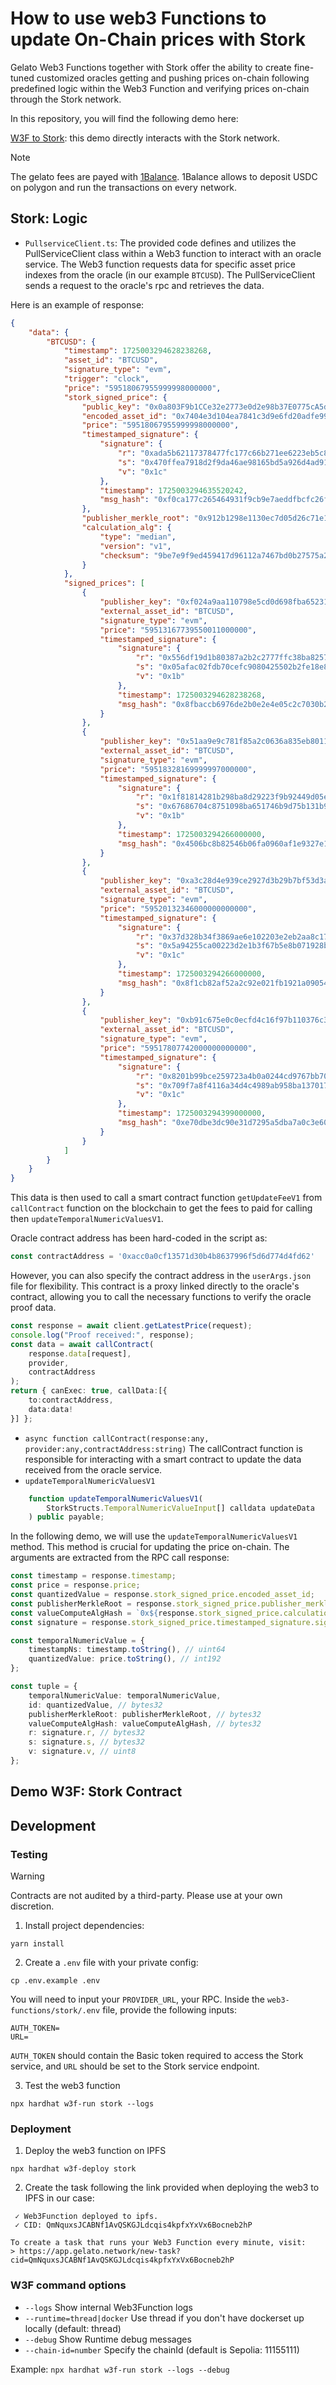 How to use web3 Functions to update On-Chain prices with Stork
===============

Gelato Web3 Functions together with Stork offer the ability to create fine-tuned customized oracles getting and pushing prices on-chain following predefined logic within the Web3 Function and verifying prices on-chain through the Stork network.

In this repository, you will find the following demo here:

[W3F to Stork](https://github.com/gelatodigital/w3f-poc-stork/tree/main/web3-functions/stork): this demo directly interacts with the Stork network.


> [!NOTE]
> The gelato fees are payed with [1Balance](https://docs.gelato.network/developer-services/1balance). 
> 1Balance allows to deposit USDC on polygon and run the transactions on every network.

Stork: Logic
---------------

- `PullserviceClient.ts`:
The provided code defines and utilizes the PullServiceClient class within a Web3 function to interact with an oracle service. The Web3 function requests data for specific asset price indexes from the oracle (in our example `BTCUSD`). The PullServiceClient sends a request to the oracle's rpc and retrieves the data.

Here is an example of response:

```json
{
    "data": {
        "BTCUSD": {
            "timestamp": 1725003294628238268,
            "asset_id": "BTCUSD",
            "signature_type": "evm",
            "trigger": "clock",
            "price": "59518067955999998000000",
            "stork_signed_price": {
                "public_key": "0x0a803F9b1CCe32e2773e0d2e98b37E0775cA5d44",
                "encoded_asset_id": "0x7404e3d104ea7841c3d9e6fd20adfe99b4ad586bc08d8f3bd3afef894cf184de",
                "price": "59518067955999998000000",
                "timestamped_signature": {
                    "signature": {
                        "r": "0xada5b62117378477fc177c66b271ee6223eb5c868961b017c97e5635195f04d0",
                        "s": "0x470ffea7918d2f9da46ae98165bd5a926d4ad9101172522e3d7fd8b6d060d1d0",
                        "v": "0x1c"
                    },
                    "timestamp": 1725003294635520242,
                    "msg_hash": "0xf0ca177c265464931f9cb9e7aeddfbcfc26f1409abccfb53f7b7a94a73e77565"
                },
                "publisher_merkle_root": "0x912b1298e1130ec7d05d26c71e1681bfb7a84575a7f5f6fa1a3516d365f02590",
                "calculation_alg": {
                    "type": "median",
                    "version": "v1",
                    "checksum": "9be7e9f9ed459417d96112a7467bd0b27575a2c7847195c68f805b70ce1795ba"
                }
            },
            "signed_prices": [
                {
                    "publisher_key": "0xf024a9aa110798e5cd0d698fba6523113eaa7fb2",
                    "external_asset_id": "BTCUSD",
                    "signature_type": "evm",
                    "price": "59513167739550011000000",
                    "timestamped_signature": {
                        "signature": {
                            "r": "0x556df19d1b80387a2b2c2777ffc38ba82576781db282ad789b3f7c46f67c73f0",
                            "s": "0x05afac02fdb70cefc9080425502b2fe18e8226e5ef84d7074c95a7016e011c0e",
                            "v": "0x1b"
                        },
                        "timestamp": 1725003294628238268,
                        "msg_hash": "0x8fbaccb6976de2b0e2e4e05c2c7030b209e4fa936ef887ba0860df581c6ea724"
                    }
                },
                {
                    "publisher_key": "0x51aa9e9c781f85a2c0636a835eb80114c4553098",
                    "external_asset_id": "BTCUSD",
                    "signature_type": "evm",
                    "price": "59518328169999997000000",
                    "timestamped_signature": {
                        "signature": {
                            "r": "0x1f81814281b298ba8d29223f9b92449d05e9c4cbdda7cbf0346264e2afea69f4",
                            "s": "0x67686704c8751098ba651746b9d75b131b9ff0c4be3d4779c6e8de00cf654cf6",
                            "v": "0x1b"
                        },
                        "timestamp": 1725003294266000000,
                        "msg_hash": "0x4506bc8b82546b06fa0960af1e9327e1185d803fa28f5eee077a77c06b1c6b10"
                    }
                },
                {
                    "publisher_key": "0xa3c28d4e939ce2927d3b29b7bf53d3aeaab09350",
                    "external_asset_id": "BTCUSD",
                    "signature_type": "evm",
                    "price": "59520132346000000000000",
                    "timestamped_signature": {
                        "signature": {
                            "r": "0x37d328b34f3869ae6e102203e2eb2aa8c179e02d98ff20327243036de93348fe",
                            "s": "0x5a94255ca00223d2e1b3f67b5e8b071928beab7fdfdf37b4e1bd152bed23f83f",
                            "v": "0x1c"
                        },
                        "timestamp": 1725003294266000000,
                        "msg_hash": "0x8f1cb82af52a2c92e021fb1921a090544b449e9af7f1f3ec6358d443f6a42395"
                    }
                },
                {
                    "publisher_key": "0xb91c675e0c0ecfd4c16f97b110376c3c224061d8",
                    "external_asset_id": "BTCUSD",
                    "signature_type": "evm",
                    "price": "59517807742000000000000",
                    "timestamped_signature": {
                        "signature": {
                            "r": "0x8201b99bce259723a4b0a0244cd9767bb709cbc8a76cd3a4c1855ebdd1c7d5ed",
                            "s": "0x709f7a8f4116a34d4c4989ab958ba13701764f488f425d914056d8b48b7388e7",
                            "v": "0x1c"
                        },
                        "timestamp": 1725003294399000000,
                        "msg_hash": "0xe70dbe3dc90e31d7295a5dba7a0c3e60ec52886632c2e59bde9b221d9b8345b4"
                    }
                }
            ]
        }
    }
}
```

This  data is then used to call a smart contract function `getUpdateFeeV1` from `callContract` function on the blockchain to get the fees to paid for calling then `updateTemporalNumericValuesV1`.


Oracle contract address has been hard-coded in the script as:
```ts
const contractAddress = '0xacc0a0cf13571d30b4b8637996f5d6d774d4fd62'
```

However, you can also specify the contract address in the `userArgs.json` file for flexibility.
This contract is a proxy linked directly to the oracle's contract, allowing you to call the necessary functions to verify the oracle proof data. 

```ts
const response = await client.getLatestPrice(request);
console.log("Proof received:", response);
const data = await callContract(
    response.data[request],
    provider,
    contractAddress
);
return { canExec: true, callData:[{
    to:contractAddress,
    data:data!
}] };
```

- `async function callContract(response:any, provider:any,contractAddress:string)`
The callContract function is responsible for interacting with a smart contract to update the data received from the oracle service. 
- `updateTemporalNumericValuesV1`
```ts
    function updateTemporalNumericValuesV1(
        StorkStructs.TemporalNumericValueInput[] calldata updateData
    ) public payable;
```
In the following demo, we will use the `updateTemporalNumericValuesV1` method. This method is crucial for updating the price on-chain. The arguments are extracted from the RPC call response:

```ts
const timestamp = response.timestamp;
const price = response.price;
const quantizedValue = response.stork_signed_price.encoded_asset_id;
const publisherMerkleRoot = response.stork_signed_price.publisher_merkle_root;
const valueComputeAlgHash = `0x${response.stork_signed_price.calculation_alg.checksum}`;
const signature = response.stork_signed_price.timestamped_signature.signature;

const temporalNumericValue = {
    timestampNs: timestamp.toString(), // uint64
    quantizedValue: price.toString(), // int192
};

const tuple = {
    temporalNumericValue: temporalNumericValue,
    id: quantizedValue, // bytes32
    publisherMerkleRoot: publisherMerkleRoot, // bytes32
    valueComputeAlgHash: valueComputeAlgHash, // bytes32
    r: signature.r, // bytes32
    s: signature.s, // bytes32
    v: signature.v, // uint8
};
```


Demo W3F: Stork Contract
---------------



Development
---------------

### Testing

> [!WARNING]
> Contracts are not audited by a third-party. Please use at your own discretion.

1. Install project dependencies:
```
yarn install
```

2. Create a `.env` file with your private config:
```
cp .env.example .env
```
You will need to input your `PROVIDER_URL`, your RPC.
Inside the `web3-functions/stork/.env` file, provide the following inputs:

```
AUTH_TOKEN=
URL=
```

`AUTH_TOKEN` should contain the Basic token required to access the Stork service, and `URL` should be set to the Stork service endpoint.


3. Test the  web3 function

```
npx hardhat w3f-run stork --logs
```

### Deployment

1. Deploy the web3 function on IPFS

```
npx hardhat w3f-deploy stork
```

2. Create the task following the link provided when deploying the web3 to IPFS in our case:

```
 ✓ Web3Function deployed to ipfs.
 ✓ CID: QmNquxsJCABNf1AvQSKGJLdcqis4kpfxYxVx6Bocneb2hP

To create a task that runs your Web3 Function every minute, visit:
> https://app.gelato.network/new-task?cid=QmNquxsJCABNf1AvQSKGJLdcqis4kpfxYxVx6Bocneb2hP
```


### W3F command options

- `--logs` Show internal Web3Function logs
- `--runtime=thread|docker` Use thread if you don't have dockerset up locally (default: thread)
- `--debug` Show Runtime debug messages
- `--chain-id=number` Specify the chainId (default is Sepolia: 11155111)

Example: `npx hardhat w3f-run stork --logs --debug`